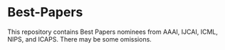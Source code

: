 # Best-Papers

This repository contains Best Papers nominees from AAAI, IJCAI, ICML, NIPS, and ICAPS.
There may be some omissions.
